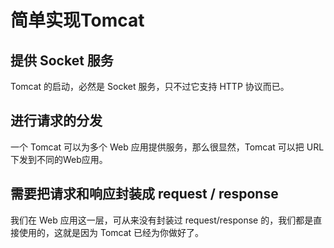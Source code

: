 # 简单实现Tomcat

## 提供 Socket 服务

Tomcat 的启动，必然是 Socket 服务，只不过它支持 HTTP 协议而已。

## 进行请求的分发

一个 Tomcat 可以为多个 Web 应用提供服务，那么很显然，Tomcat 可以把 URL 下发到不同的Web应用。

## 需要把请求和响应封装成 request / response

我们在 Web 应用这一层，可从来没有封装过 request/response 的，我们都是直接使用的，这就是因为 Tomcat 已经为你做好了。